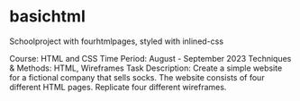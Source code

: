 # basichtml
Schoolproject with fourhtmlpages, styled with inlined-css

Course: HTML and CSS
Time Period: August - September 2023
Techniques & Methods: HTML, Wireframes
Task Description: Create a simple website for a fictional company that sells socks. The website consists of four different HTML pages. Replicate four different wireframes.
